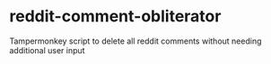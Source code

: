 # reddit-comment-obliterator
Tampermonkey script to delete all reddit comments without needing additional user input
